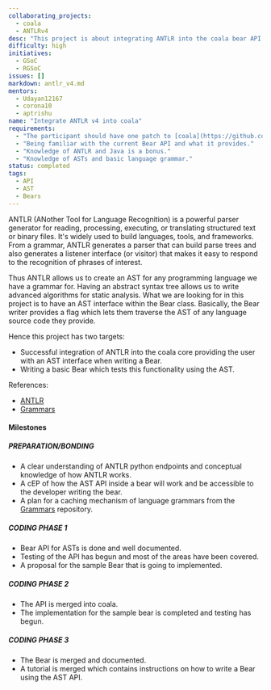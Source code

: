 ```yaml
---
collaborating_projects:
  - coala
  - ANTLRv4
desc: "This project is about integrating ANTLR into the coala bear API. "
difficulty: high
initiatives:
  - GSoC
  - RGSoC
issues: []
markdown: antlr_v4.md
mentors:
  - Udayan12167
  - corona10
  - aptrishu
name: "Integrate ANTLR v4 into coala"
requirements:
  - "The participant should have one patch to [coala](https://github.com/coala/coala) accepted."
  - "Being familiar with the current Bear API and what it provides."
  - "Knowledge of ANTLR and Java is a bonus."
  - "Knowledge of ASTs and basic language grammar."
status: completed
tags:
  - API
  - AST
  - Bears
---
```


ANTLR (ANother Tool for Language Recognition) is a powerful parser generator
for reading, processing, executing, or translating structured text or binary
files. It's widely used to build languages, tools, and frameworks. From a
grammar, ANTLR generates a parser that can build parse trees and also
generates a listener interface (or visitor) that makes it easy to respond to
the recognition of phrases of interest.

Thus ANTLR allows us to create an AST for any programming language we have a
grammar for. Having an abstract syntax tree allows us to write advanced
algorithms for static analysis. What we are looking for in this project is to
have an AST interface within the Bear class. Basically, the Bear writer
provides a flag which lets them traverse the AST of any language source code
they provide.

Hence this project has two targets:

- Successful integration of ANTLR into the coala core providing the user with an AST interface when writing a Bear.
- Writing a basic Bear which tests this functionality using the AST.

References:

- [ANTLR](https://github.com/antlr/antlr4)
- [Grammars](https://github.com/antlr/grammars-v4)

#### Milestones

##### PREPARATION/BONDING

- A clear understanding of ANTLR python endpoints and conceptual knowledge of
how ANTLR works.
- A cEP of how the AST API inside a bear will work and be accessible to the
developer writing the bear.
- A plan for a caching mechanism of language grammars from the
[Grammars](https://github.com/antlr/grammars-v4) repository.

##### CODING PHASE 1

- Bear API for ASTs is done and well documented.
- Testing of the API has begun and most of the areas have been covered.
- A proposal for the sample Bear that is going to implemented.

##### CODING PHASE 2

- The API is merged into coala.
- The implementation for the sample bear is completed and testing has begun.

##### CODING PHASE 3

- The Bear is merged and documented.
- A tutorial is merged which contains instructions on how to write a Bear
using the AST API.
